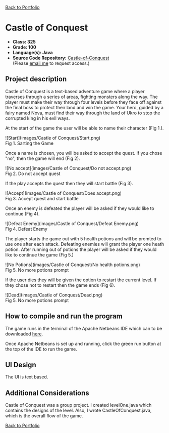 [Back to Portfolio](./)

Castle of Conquest
===============

-   **Class: 325** 
-   **Grade: 100** 
-   **Language(s): Java** 
-   **Source Code Repository:** [Castle-of-Conquest](https://github.com/JamesCalebWay/Castle-of-Conquest)  
    (Please [email me](mailto:jcway@csustudent.net?subject=GitHub%20Access) to request access.)

## Project description

Castle of Conquest is a text-based adventure game where a player traverses through a series of areas, fighting monsters along the way. The player must make their way through four levels before they face off against the final boss to protect their land and win the game. Your hero, guided by a fairy named Nova, must find their way through the land of Ukro to stop the corrupted king in his evil ways.

At the start of the game the user will be able to name their character (Fig 1.).

![Start](images/Castle of Conquest/Start.png)  
Fig 1. Sarting the Game

Once a name is chosen, you will be asked to accept the quest. If you chose "no", then the game will end (Fig 2).

![No accept](images/Castle of Conquest/Do not accept.png)  
Fig 2. Do not accept quest

If the play accepts the quest then they will start battle (Fig 3).

![Accept](images/Castle of Conquest/Does accept.png)  
Fig 3. Accept quest and start battle

Once an enemy is defeated the player will be asked if they would like to continue (Fig 4).

![Defeat Enemy](images/Castle of Conquest/Defeat Enemy.png)  
Fig 4. Defeat Enemy

The player starts the game out with 5 health potions and will be promted to use one after each attack. Defeating enemies will grant the player one heath potion. After running out of potions the player will be asked if they would like to continue the game (Fig 5.)

![No Potions](images/Castle of Conquest/No health potions.png)  
Fig 5. No more potions prompt

If the user dies they will be given the option to restart the current level. If they chose not to restart then the game ends (Fig 6).

![Dead](images/Castle of Conquest/Dead.png)  
Fig 5. No more potions prompt

## How to compile and run the program

The game runs in the terminal of the Apache Netbeans IDE which can to be downloaded [here](https://netbeans.apache.org/download/index.html).

Once Apache Netbeans is set up and running, click the green run button at the top of the IDE to run the game.

## UI Design

The UI is text based.

## Additional Considerations

Castle of Conquest was a group project. I created levelOne.java which contains the designs of the level. Also, I wrote CastleOfConquest.java, which is the overall flow of the game.

[Back to Portfolio](./)

